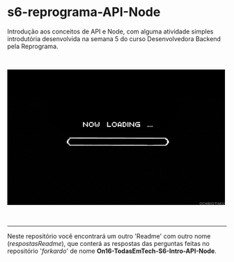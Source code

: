 # s6-reprograma-API-Node

Introdução aos conceitos de API e Node, com alguma atividade simples introdutória desenvolvida na semana 5 do curso Desenvolvedora Backend pela Reprograma.

<br>

![](loading.gif)

<br>

------
Neste repositório você encontrará um  outro 'Readme' com outro nome (*respostasReadme*), que conterá as respostas das perguntas feitas no repositório '*forkardo*' de nome **On16-TodasEmTech-S6-Intro-API-Node**.